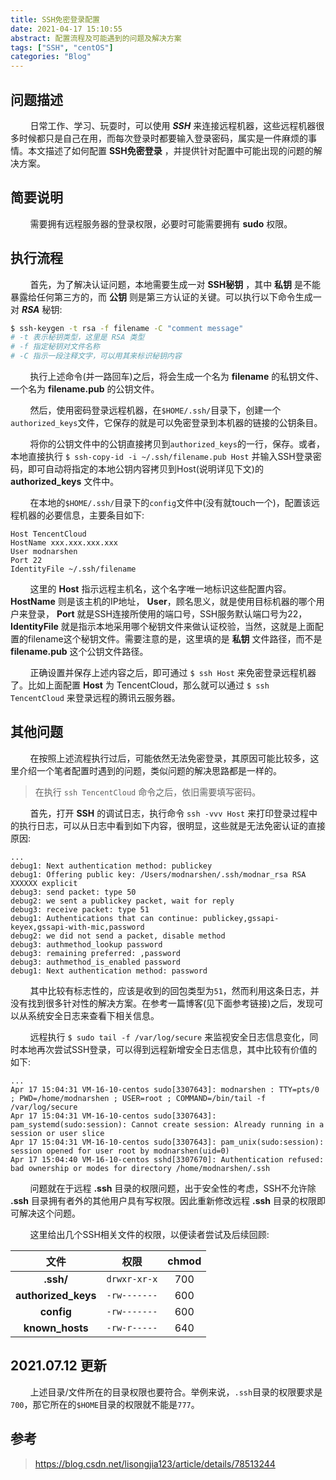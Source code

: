 ```yaml
---
title: SSH免密登录配置
date: 2021-04-17 15:10:55
abstract: 配置流程及可能遇到的问题及解决方案
tags: ["SSH", "centOS"]
categories: "Blog"
---
```


## 问题描述

&#160; &#160; &#160; &#160; 日常工作、学习、玩耍时，可以使用 _**SSH**_ 来连接远程机器，这些远程机器很多时候都只是自己在用，而每次登录时都要输入登录密码，属实是一件麻烦的事情。本文描述了如何配置 **SSH免密登录** ，并提供针对配置中可能出现的问题的解决方案。

## 简要说明

&#160; &#160; &#160; &#160; 需要拥有远程服务器的登录权限，必要时可能需要拥有 **sudo** 权限。

## 执行流程

&#160; &#160; &#160; &#160; 首先，为了解决认证问题，本地需要生成一对 **SSH秘钥** ，其中 **私钥** 是不能暴露给任何第三方的，而 **公钥** 则是第三方认证的关键。可以执行以下命令生成一对 _**RSA**_ 秘钥:

```bash
$ ssh-keygen -t rsa -f filename -C "comment message"
# -t 表示秘钥类型，这里是 RSA 类型
# -f 指定秘钥对文件名称
# -C 指示一段注释文字，可以用其来标识秘钥内容
```

&#160; &#160; &#160; &#160; 执行上述命令(并一路回车)之后，将会生成一个名为 **filename** 的私钥文件、一个名为 **filename.pub** 的公钥文件。

&#160; &#160; &#160; &#160; 然后，使用密码登录远程机器，在`$HOME/.ssh/`目录下，创建一个`authorized_keys`文件，它保存的就是可以免密登录到本机器的链接的公钥条目。

&#160; &#160; &#160; &#160; 将你的公钥文件中的公钥直接拷贝到`authorized_keys`的一行，保存。或者，本地直接执行 `$ ssh-copy-id -i ~/.ssh/filename.pub Host` 并输入SSH登录密码，即可自动将指定的本地公钥内容拷贝到Host(说明详见下文)的 **authorized_keys** 文件中。

&#160; &#160; &#160; &#160; 在本地的`$HOME/.ssh/`目录下的`config`文件中(没有就touch一个)，配置该远程机器的必要信息，主要条目如下:

```config
Host TencentCloud
HostName xxx.xxx.xxx.xxx
User modnarshen
Port 22
IdentityFile ~/.ssh/filename
```

&#160; &#160; &#160; &#160; 这里的 **Host** 指示远程主机名，这个名字唯一地标识这些配置内容。 **HostName** 则是该主机的IP地址， **User**，顾名思义，就是使用目标机器的哪个用户来登录， **Port** 就是SSH连接所使用的端口号，SSH服务默认端口号为22， **IdentityFile** 就是指示本地采用哪个秘钥文件来做认证校验，当然，这就是上面配置的filename这个秘钥文件。需要注意的是，这里填的是 **私钥** 文件路径，而不是 **filename.pub** 这个公钥文件路径。

&#160; &#160; &#160; &#160; 正确设置并保存上述内容之后，即可通过 `$ ssh Host` 来免密登录远程机器了。比如上面配置 **Host** 为 TencentCloud，那么就可以通过 `$ ssh TencentCloud` 来登录远程的腾讯云服务器。

## 其他问题

&#160; &#160; &#160; &#160; 在按照上述流程执行过后，可能依然无法免密登录，其原因可能比较多，这里介绍一个笔者配置时遇到的问题，类似问题的解决思路都是一样的。

> 在执行 `ssh TencentCloud` 命令之后，依旧需要填写密码。

&#160; &#160; &#160; &#160; 首先，打开 **SSH** 的调试日志，执行命令 `ssh -vvv Host` 来打印登录过程中的执行日志，可以从日志中看到如下内容，很明显，这些就是无法免密认证的直接原因:

```log
...
debug1: Next authentication method: publickey
debug1: Offering public key: /Users/modnarshen/.ssh/modnar_rsa RSA XXXXXX explicit
debug3: send packet: type 50
debug2: we sent a publickey packet, wait for reply
debug3: receive packet: type 51
debug1: Authentications that can continue: publickey,gssapi-keyex,gssapi-with-mic,password
debug2: we did not send a packet, disable method
debug3: authmethod_lookup password
debug3: remaining preferred: ,password
debug3: authmethod_is_enabled password
debug1: Next authentication method: password
```

&#160; &#160; &#160; &#160; 其中比较有标志性的，应该是收到的回包类型为`51`，然而利用这条日志，并没有找到很多针对性的解决方案。在参考一篇博客(见下面参考链接)之后，发现可以从系统安全日志来查看下相关信息。

&#160; &#160; &#160; &#160; 远程执行 `$ sudo tail -f /var/log/secure` 来监视安全日志信息变化，同时本地再次尝试SSH登录，可以得到远程新增安全日志信息，其中比较有价值的如下:

```log
...
Apr 17 15:04:31 VM-16-10-centos sudo[3307643]: modnarshen : TTY=pts/0 ; PWD=/home/modnarshen ; USER=root ; COMMAND=/bin/tail -f /var/log/secure
Apr 17 15:04:31 VM-16-10-centos sudo[3307643]: pam_systemd(sudo:session): Cannot create session: Already running in a session or user slice
Apr 17 15:04:31 VM-16-10-centos sudo[3307643]: pam_unix(sudo:session): session opened for user root by modnarshen(uid=0)
Apr 17 15:04:40 VM-16-10-centos sshd[3307670]: Authentication refused: bad ownership or modes for directory /home/modnarshen/.ssh
```

&#160; &#160; &#160; &#160; 问题就在于远程 **.ssh** 目录的权限问题，出于安全性的考虑，SSH不允许除 **.ssh** 目录拥有者外的其他用户具有写权限。因此重新修改远程 **.ssh** 目录的权限即可解决这个问题。

&#160; &#160; &#160; &#160; 这里给出几个SSH相关文件的权限，以便读者尝试及后续回顾:

| 文件 | 权限 | chmod |
| :--: | :--: | :---: |
| **.ssh/** | `drwxr-xr-x` | 700 |
| **authorized_keys** | `-rw-------` | 600 |
| **config** | `-rw-------` | 600 |
| **known_hosts** | `-rw-r-----` | 640 |

## 2021.07.12 更新

&#160; &#160; &#160; &#160; 上述目录/文件所在的目录权限也要符合。举例来说，`.ssh`目录的权限要求是`700`，那它所在的`$HOME`目录的权限就不能是`777`。

## 参考

> https://blog.csdn.net/lisongjia123/article/details/78513244

